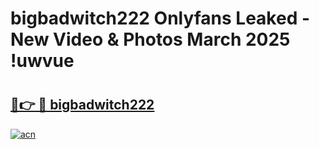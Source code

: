# bigbadwitch222 Onlyfans Leaked - New Video & Photos March 2025 !uwvue

# <h2><a href="https://u7utw6.iuczelnia.edu.pl?title=bigbadwitch222&ref=uwvue">🔗👉 🔴 bigbadwitch222</a></h2>

[![acn](https://github.com/user-attachments/assets/0f9c940e-d8b0-45ae-aac7-cd30a18b3e1c)](https://u7utw6.iuczelnia.edu.pl?title=bigbadwitch222&ref=uwvue)

